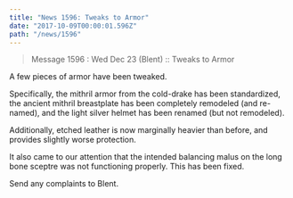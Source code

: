 ```yaml
---
title: "News 1596: Tweaks to Armor"
date: "2017-10-09T00:00:01.596Z"
path: "/news/1596"
---
```


> Message 1596 : Wed Dec 23 (Blent)      :: Tweaks to Armor

A few pieces of armor have been tweaked.

Specifically, the mithril armor from the cold-drake has been standardized,
the ancient mithril breastplate has been completely remodeled (and re-named),
and the light silver helmet has been renamed (but not remodeled).

Additionally, etched leather is now marginally heavier than before, and
provides slightly worse protection.

It also came to our attention that the intended balancing malus on the
long bone sceptre was not functioning properly. This has been fixed.

Send any complaints to Blent.